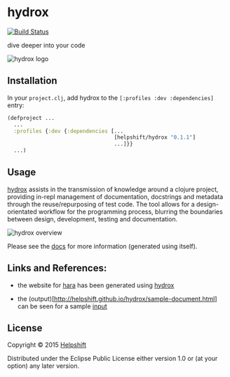 # hydrox

[![Build Status](https://travis-ci.org/helpshift/hydrox.svg?branch=master)](https://travis-ci.org/helpshift/hydrox)

dive deeper into your code

![hydrox logo](https://raw.githubusercontent.com/helpshift/hydrox/master/template/assets/img/big.png)

## Installation

In your `project.clj`, add hydrox to the `[:profiles :dev :dependencies]` entry:  

```clojure
(defproject ...
  ...
  :profiles {:dev {:dependencies [...
                                  [helpshift/hydrox "0.1.1"]
                                  ...]}}
  ...)
```

## Usage

[hydrox](https://www.github.com/helpshift/hydrox) assists in the transmission of knowledge around a clojure project, providing in-repl management of documentation, docstrings and metadata through the reuse/repurposing of test code. The tool allows for a design-orientated workflow for the programming process, blurring the boundaries between design, development, testing and documentation.

![hydrox overview](https://raw.githubusercontent.com/helpshift/hydrox/master/template/assets/img/hydrox-overview.png)

Please see the [docs](http://helpshift.github.io/hydrox) for more information (generated using itself).

## Links and References:

- the website for [hara](https://www.github.com/zcaudate/hara) has been generated using [hydrox](https://www.github.com/helpshift/hydrox)

- the (output)[http://helpshift.github.io/hydrox/sample-document.html] can be seen for a sample [input](https://github.com/helpshift/hydrox/blob/master/test/documentation/sample_document.clj)

## License

Copyright © 2015 [Helpshift](https://www.helpshift.com/)

Distributed under the Eclipse Public License either version 1.0 or (at
your option) any later version.
